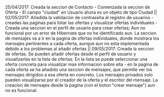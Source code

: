 25/04/2017: Creada la seccion de Contacto - Comenzada la seccion de Oferta - El campo "ciudad" en Usuario ahora es un objeto de tipo Ciudad ||
02/05/2017: Añadida la validacion de contraseña al registro de usuarios - creadas las paginas para listar las ofertas y visualizar ofertas individuales - Creada una seccion
en el perfil de usuario para crear ofertas; Aun no funcional por un error de Hibernate que no he identificado aun. La seccion de mensajes va a ir en la pagina de ofertas individuales,
donde mostrara los mensajes pertinentes a cada oferta, aunque aun no esta implementada debido a los problemas al añadir ofertas ||
09/05/2017: Creada la seccion de ofertas. Se pueden añadir ofertas desde el perfil de usuario y visualizarlas en la lista de ofertas. En la lista se puede seleccionar
una oferta concreta para visualizar mas informacion sobre ella - en la pagina de cada oferta se ha añadido una seccion de mensajes, que permite ver los mensajes dirigidos a esa
oferta en concreto. Los mensajes privados solo pueden visualizarse por el creador de la oferta y el escritor del mensaje. La creacion de mensajes desde la pagina (con el boton 
"crear mensaje") aun no es funcional.
